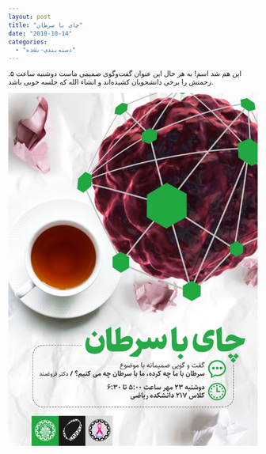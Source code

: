 ```yaml
---
layout: post
title: "چای با سرطان"
date: "2018-10-14"
categories: 
  - "دسته‌بندی-نشده"
---
```


این هم شد اسم! به هر حال این عنوان گفت‌وگوی صمیمی ماست دوشنبه ساعت ۵. زحمتش را برخی دانشجویان کشیده‌اند و انشاء الله که جلسه خوبی باشد.

![](assets/images/446711752_235770.jpg)
